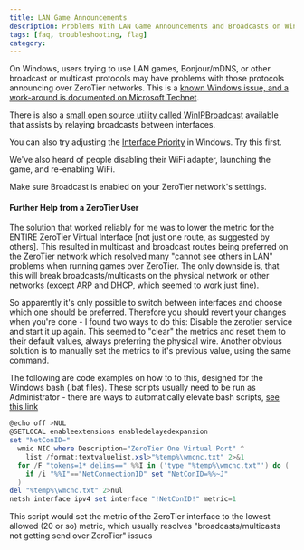 ```yaml
---
title: LAN Game Announcements
description: Problems With LAN Game Announcements and Broadcasts on Windows
tags: [faq, troubleshooting, flag]
category: 
---
```


On Windows, users trying to use LAN games, Bonjour/mDNS, or other broadcast or multicast protocols may have problems with those protocols announcing over ZeroTier networks. This is a [known Windows issue, and a work-around is documented on Microsoft Technet](https://social.technet.microsoft.com/Forums/windows/en-US/72e7387a-9f2c-4bf4-a004-c89ddde1c8aa/how-to-fix-the-global-broadcast-address-255255255255-behavior-on-windows?forum=w7itpronetworking).

There is also a [small open source utility called WinIPBroadcast](https://github.com/dechamps/WinIPBroadcast) available that assists by relaying broadcasts between interfaces.

You can also try adjusting the [Interface Priority](https://www.google.com/search?q=windows+interface+priority) in Windows. Try this first.

We've also heard of people disabling their WiFi adapter, launching the game, and re-enabling WiFi.

Make sure Broadcast is enabled on your ZeroTier network's settings.

#### Further Help from a ZeroTier User

The solution that worked reliably for me was to lower the metric for the ENTIRE ZeroTier Virtual Interface [not just one route, as suggested by others]. This resulted in multicast and broadcast routes being preferred on the ZeroTier network which resolved many "cannot see others in LAN" problems when running games over ZeroTier. The only downside is, that this will break broadcasts/multicasts on the physical network or other networks (except ARP and DHCP, which seemed to work just fine).

So apparently it's only possible to switch between interfaces and choose which one should be preferred. Therefore you should revert your changes when you're done - I found two ways to do this: Disable the zerotier service and start it up again. This seemed to "clear" the metrics and reset them to their default values, always preferring the physical wire. Another obvious solution is to manually set the metrics to it's previous value, using the same command.

The following are code examples on how to to this, designed for the Windows bash (.bat files). These scripts usually need to be run as Administrator - there are ways to automatically elevate bash scripts, [see this link](https://stackoverflow.com/a/12264592)

```powershell
@echo off >NUL
@SETLOCAL enableextensions enabledelayedexpansion
set "NetConID="
  wmic NIC where Description="ZeroTier One Virtual Port" ^
    list /format:textvaluelist.xsl>"%temp%\wmcnc.txt" 2>&1
  for /F "tokens=1* delims==" %%I in ('type "%temp%\wmcnc.txt"') do (
    if /i "%%I"=="NetConnectionID" set "NetConID=%%~J"
  )
del "%temp%\wmcnc.txt" 2>nul
netsh interface ipv4 set interface "!NetConID!" metric=1
```

This script would set the metric of the ZeroTier interface to the lowest allowed (20 or so) metric, which usually resolves "broadcasts/multicasts not getting send over ZeroTier" issues
